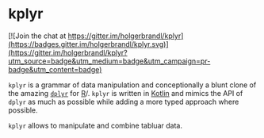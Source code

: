 # kplyr

[![Join the chat at https://gitter.im/holgerbrandl/kplyr](https://badges.gitter.im/holgerbrandl/kplyr.svg)](https://gitter.im/holgerbrandl/kplyr?utm_source=badge&utm_medium=badge&utm_campaign=pr-badge&utm_content=badge)


`kplyr` is a grammar of data manipulation and conceptionally a blunt clone of the amazing [`dplyr`](https://github.com/hadley/dplyr) for [R](https://www.r-project.org/)/. `kplyr` is written in [Kotlin]() and mimics the API of `dplyr` as much as possible while adding a more typed approach where possible.

`kplyr` allows to manipulate and combine tabluar data.